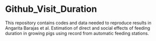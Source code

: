 # Github_Visit_Duration
This repository contains codes and data needed to reproduce results in Angarita Barajas et al. Estimation of direct and social effects of feeding duration in growing pigs using   record from automatic feeding stations.
